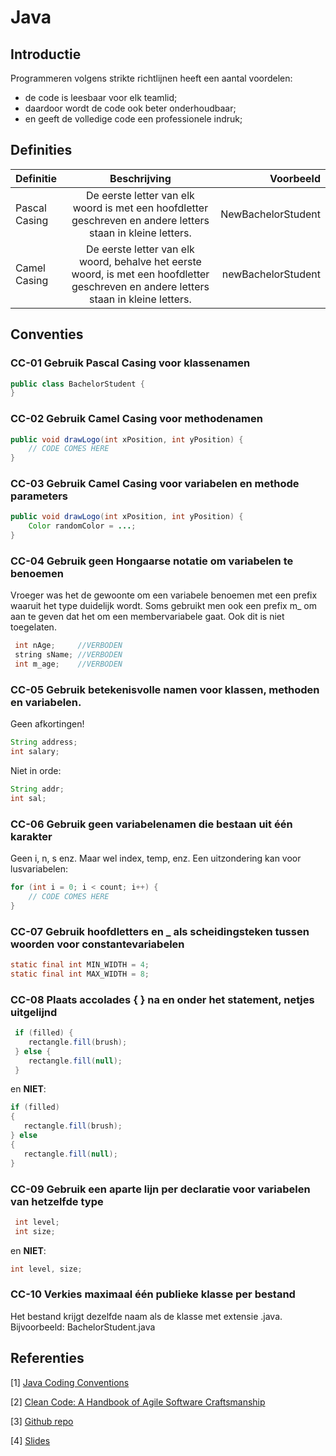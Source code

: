 # Java

## Introductie

Programmeren volgens strikte richtlijnen heeft een aantal voordelen: 
- de code is leesbaar voor elk teamlid; 
- daardoor wordt de code ook beter onderhoudbaar; 
- en geeft de volledige code een professionele indruk; 

## Definities

| Definitie      | Beschrijving | Voorbeeld |
| :---        |    :----:   |    ----:   |
| Pascal Casing | De eerste letter van elk woord is met een hoofdletter geschreven en andere letters staan in kleine letters. | NewBachelorStudent |
| Camel Casing   | De eerste letter van elk woord, behalve het eerste woord, is met een hoofdletter geschreven en andere letters staan in kleine letters. | newBachelorStudent |

## Conventies

### CC-01 Gebruik Pascal Casing voor klassenamen

```java
public class BachelorStudent {
}
```

### CC-02 Gebruik Camel Casing voor methodenamen

```java
public void drawLogo(int xPosition, int yPosition) {
	// CODE COMES HERE
} 
```


### CC-03 Gebruik Camel Casing voor variabelen en methode parameters

```java
public void drawLogo(int xPosition, int yPosition) {     
    Color randomColor = ...;
}
``` 

### CC-04 Gebruik geen Hongaarse notatie om variabelen te benoemen

 Vroeger was het de gewoonte om een variabele benoemen met een prefix waaruit het type duidelijk wordt. Soms gebruikt men ook een prefix m_ om aan te geven dat het om een membervariabele gaat. Ook dit is niet toegelaten. 

```java
 int nAge;     //VERBODEN 
 string sName; //VERBODEN
 int m_age;    //VERBODEN 
 ```


### CC-05 Gebruik betekenisvolle namen voor klassen, methoden en variabelen.

Geen afkortingen! 

```java
String address; 
int salary;
```
Niet in orde: 
```java
String addr; 
int sal; 
```

### CC-06 Gebruik geen variabelenamen die bestaan uit één karakter

Geen i, n, s enz. Maar wel index, temp, enz. 
Een uitzondering kan voor lusvariabelen: 

```java
for (int i = 0; i < count; i++) {
    // CODE COMES HERE
} 
```


### CC-07 Gebruik hoofdletters en _ als scheidingsteken tussen woorden voor constantevariabelen

```java
static final int MIN_WIDTH = 4; 
static final int MAX_WIDTH = 8; 
```
 
 ### CC-08 Plaats accolades { } na en onder het statement, netjes uitgelijnd

```java
 if (filled) {     
 	rectangle.fill(brush);
 } else {     
 	rectangle.fill(null); 
 }
 ``` 

 en  **NIET**: 
 ```java
 if (filled) 
 {     
 	rectangle.fill(brush);
 } else 
 {     
 	rectangle.fill(null); 
 } 
 ``` 
 ### CC-09 Gebruik een aparte lijn per declaratie voor variabelen van hetzelfde type

```java
 int level; 
 int size;
```  
en **NIET**: 
```java
int level, size; 
```

 ### CC-10 Verkies maximaal één publieke klasse per bestand

 Het bestand krijgt dezelfde naam als de klasse met extensie .java. Bijvoorbeeld: BachelorStudent.java 

 ## Referenties

[1] [Java Coding Conventions](http://www.oracle.com/technetwork/java/codeconventions-150003.pdf)

[2] [Clean Code: A Handbook of Agile Software Craftsmanship](https://github.com/apoterenko/software-development-ebooks/blob/master/%5BClean%20Code%20A%20Handbook%20of%20Agile%20Software%20Craftsmanship%20Kindle%20Edition%20by%20Robert%20C.%20Martin%20-%202009%5D.pdf)

[3] [Github repo](https://github.com/wgroeneveld/cleancode-course)

[4] [Slides](http://www.prato-services.eu/cleancode/index.html#/)
